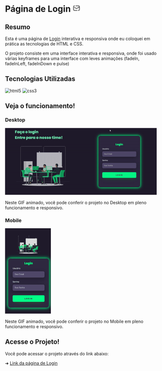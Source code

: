 # Página de Login <img src="./img/favicon.png" width="25">


## Resumo
Esta é uma página de [Login](https://ezequiel-lee.github.io/login/) interativa e responsiva onde eu coloquei em prática as tecnologias de HTML e CSS.

O projeto consiste em uma interface interativa e responsiva, onde foi usado várias keyframes para uma interface com leves animações (fadeIn, fadeInLeft, fadeInDown e pulse)

## Tecnologias Utilizadas
<div style="display: inline_block">
  <img height="40" width="40" alt="html5" src="https://devicons.dev.br/icons?icon=HTML&size=48&theme=dark&perline=1"/>
	<img height="40" width="40" alt="css3" src="https://devicons.dev.br/icons?icon=CSS&size=48&theme=dark&perline=1"/>
</div>

## Veja o funcionamento!
### Desktop

<img src="./private/login-desktop.gif" alt="Gif mostrando o funcionamento do projeto" width="500">

Neste GIF animado, você pode conferir o projeto no Desktop em pleno funcionamento e responsivo.

### Mobile

<img src="./private/login-mobile.gif" alt="Gif mostrando o funcionamento do projeto" height="280">

Neste GIF animado, você pode conferir o projeto no Mobile em pleno funcionamento e responsivo.

## Acesse o Projeto!

Você pode acessar o projeto através do link abaixo:

➜ [Link da página de Login](https://ezequiel-lee.github.io/login/)

